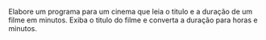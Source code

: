 <p>Elabore um programa para um cinema que leia o titulo e a duração de um filme em minutos. Exiba o titulo do filme e converta a duração para horas e minutos. </p>